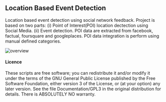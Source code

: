 ## Location Based Event Detection
Location based event detection using social network feedback.
Project is based on two parts: (i) Point of Interest(POI) location dectection using Social Media.
(ii) Event detection. POI data are extracted from facebook, factual, foursquare and googleplaces.
POI data integration is perform using manual defined categories.

![overview](https://raw.github.com/rifat963/LocationBasedEventDetection/www/cityData.png)


#### Licence
These scripts are free software; you can redistribute it and/or modify it under the terms of the GNU General Public License published by
the Free Software Foundation, either version 3 of the License, or (at your option) any later version. See the file Documentation/GPL3 in the original distribution for details. There is ABSOLUTELY NO warranty. 
